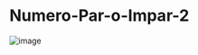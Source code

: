 # Numero-Par-o-Impar-2
![image](https://github.com/CodyMaster8/Numero-Par-o-Impar-2/assets/148461269/69d0c74a-ccfc-4b2f-b26c-b695cdd89ac8)
